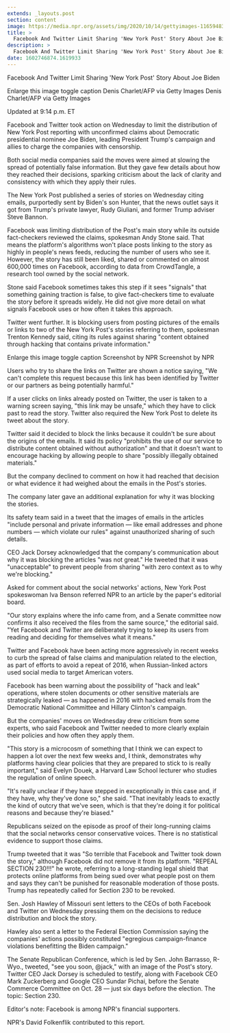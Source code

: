 ```yaml
--- 
extends: _layouts.post 
section: content 
image: https://media.npr.org/assets/img/2020/10/14/gettyimages-1165948314_wide-94737daf8ae51aa6447620c7627e1ed015c5018b.jpg?s=1400 
title: > 
  Facebook And Twitter Limit Sharing 'New York Post' Story About Joe Biden 
description: > 
  Facebook And Twitter Limit Sharing 'New York Post' Story About Joe BidenEnlarge this image toggle caption Denis Charlet/AFP via Getty Images Denis Charlet/AFP via Getty ImagesUpdated at 9:14 p.m.ETFacebook and Twitter took action on Wednesday to limit the distribution of New York Post reporting with unconfirmed claims about Democratic presidential nominee Joe Biden, leading President Trump's campaign and allies to charge the companies with censorship.Twitter also required the New York Post to delete its tweet about the story.Asked for comment about the social networks' actions, New York Post spokeswoman Iva Benson referred NPR to an article by the paper's editorial board.Trump tweeted that it was "So terrible that Facebook and Twitter took down the story," although Facebook did not remove it from its platform. 
date: 1602746874.1619933 
--- 
```

Facebook And Twitter Limit Sharing 'New York Post' Story About Joe Biden

Enlarge this image toggle caption Denis Charlet/AFP via Getty Images Denis Charlet/AFP via Getty Images

Updated at 9:14 p.m. ET

Facebook and Twitter took action on Wednesday to limit the distribution of New York Post reporting with unconfirmed claims about Democratic presidential nominee Joe Biden, leading President Trump's campaign and allies to charge the companies with censorship.

Both social media companies said the moves were aimed at slowing the spread of potentially false information. But they gave few details about how they reached their decisions, sparking criticism about the lack of clarity and consistency with which they apply their rules.

The New York Post published a series of stories on Wednesday citing emails, purportedly sent by Biden's son Hunter, that the news outlet says it got from Trump's private lawyer, Rudy Giuliani, and former Trump adviser Steve Bannon.

Facebook was limiting distribution of the Post's main story while its outside fact-checkers reviewed the claims, spokesman Andy Stone said. That means the platform's algorithms won't place posts linking to the story as highly in people's news feeds, reducing the number of users who see it. However, the story has still been liked, shared or commented on almost 600,000 times on Facebook, according to data from CrowdTangle, a research tool owned by the social network.

Stone said Facebook sometimes takes this step if it sees "signals" that something gaining traction is false, to give fact-checkers time to evaluate the story before it spreads widely. He did not give more detail on what signals Facebook uses or how often it takes this approach.

Twitter went further. It is blocking users from posting pictures of the emails or links to two of the New York Post's stories referring to them, spokesman Trenton Kennedy said, citing its rules against sharing "content obtained through hacking that contains private information."

Enlarge this image toggle caption Screenshot by NPR Screenshot by NPR

Users who try to share the links on Twitter are shown a notice saying, "We can't complete this request because this link has been identified by Twitter or our partners as being potentially harmful."

If a user clicks on links already posted on Twitter, the user is taken to a warning screen saying, "this link may be unsafe," which they have to click past to read the story. Twitter also required the New York Post to delete its tweet about the story.

Twitter said it decided to block the links because it couldn't be sure about the origins of the emails. It said its policy "prohibits the use of our service to distribute content obtained without authorization" and that it doesn't want to encourage hacking by allowing people to share "possibly illegally obtained materials."

But the company declined to comment on how it had reached that decision or what evidence it had weighed about the emails in the Post's stories.

The company later gave an additional explanation for why it was blocking the stories.

Its safety team said in a tweet that the images of emails in the articles "include personal and private information — like email addresses and phone numbers — which violate our rules" against unauthorized sharing of such details.

CEO Jack Dorsey acknowledged that the company's communication about why it was blocking the articles "was not great." He tweeted that it was "unacceptable" to prevent people from sharing "with zero context as to why we're blocking."

Asked for comment about the social networks' actions, New York Post spokeswoman Iva Benson referred NPR to an article by the paper's editorial board.

"Our story explains where the info came from, and a Senate committee now confirms it also received the files from the same source," the editorial said. "Yet Facebook and Twitter are deliberately trying to keep its users from reading and deciding for themselves what it means."

Twitter and Facebook have been acting more aggressively in recent weeks to curb the spread of false claims and manipulation related to the election, as part of efforts to avoid a repeat of 2016, when Russian-linked actors used social media to target American voters.

Facebook has been warning about the possibility of "hack and leak" operations, where stolen documents or other sensitive materials are strategically leaked — as happened in 2016 with hacked emails from the Democratic National Committee and Hillary Clinton's campaign.

But the companies' moves on Wednesday drew criticism from some experts, who said Facebook and Twitter needed to more clearly explain their policies and how often they apply them.

"This story is a microcosm of something that I think we can expect to happen a lot over the next few weeks and, I think, demonstrates why platforms having clear policies that they are prepared to stick to is really important," said Evelyn Douek, a Harvard Law School lecturer who studies the regulation of online speech.

"It's really unclear if they have stepped in exceptionally in this case and, if they have, why they've done so," she said. "That inevitably leads to exactly the kind of outcry that we've seen, which is that they're doing it for political reasons and because they're biased."

Republicans seized on the episode as proof of their long-running claims that the social networks censor conservative voices. There is no statistical evidence to support those claims.

Trump tweeted that it was "So terrible that Facebook and Twitter took down the story," although Facebook did not remove it from its platform. "REPEAL SECTION 230!!!" he wrote, referring to a long-standing legal shield that protects online platforms from being sued over what people post on them and says they can't be punished for reasonable moderation of those posts. Trump has repeatedly called for Section 230 to be revoked.

Sen. Josh Hawley of Missouri sent letters to the CEOs of both Facebook and Twitter on Wednesday pressing them on the decisions to reduce distribution and block the story.

Hawley also sent a letter to the Federal Election Commission saying the companies' actions possibly constituted "egregious campaign-finance violations benefitting the Biden campaign."

The Senate Republican Conference, which is led by Sen. John Barrasso, R-Wyo., tweeted, "see you soon, @jack," with an image of the Post's story. Twitter CEO Jack Dorsey is scheduled to testify, along with Facebook CEO Mark Zuckerberg and Google CEO Sundar Pichai, before the Senate Commerce Committee on Oct. 28 — just six days before the election. The topic: Section 230.

Editor's note: Facebook is among NPR's financial supporters.

NPR's David Folkenflik contributed to this report.